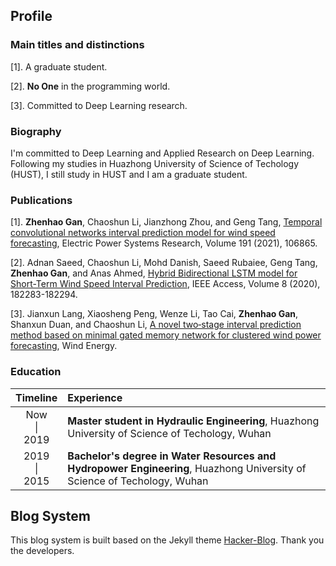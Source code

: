 ## Profile

### Main titles and distinctions

[1]. A graduate student.

[2]. **No One** in the programming world.

[3]. Committed to Deep Learning research.

### Biography

I'm committed to Deep Learning and Applied Research on Deep Learning. Following my studies in Huazhong University of Science of Techology (HUST), I still study in HUST and I am a graduate student.

### Publications
[1]. **Zhenhao Gan**, Chaoshun Li, Jianzhong Zhou, and Geng Tang, [Temporal convolutional networks interval prediction model for wind speed forecasting](https://doi.org/10.1016/j.epsr.2020.106865), Electric Power Systems Research, Volume 191 (2021), 106865.

[2]. Adnan Saeed, Chaoshun Li, Mohd Danish, Saeed Rubaiee, Geng Tang, **Zhenhao Gan**, and Anas Ahmed, [Hybrid Bidirectional LSTM model for Short-Term Wind Speed Interval Prediction](https://dx.doi.org/10.1109/ACCESS.2020.3027977), IEEE Access, Volume 8 (2020), 182283-182294.

[3]. Jianxun Lang,  Xiaosheng Peng,  Wenze Li,  Tao Cai,  **Zhenhao Gan**,  Shanxun Duan, and Chaoshun Li, [A novel two‐stage interval prediction method based on minimal gated memory network for clustered wind power forecasting](https://dx.doi.org/10.1002/we.2582), Wind Energy.

### Education

| Timeline     | Experience                                                                                                              |
|:------------:|:------------------------------------------------------------------------------------------------------------------------|
| Now <br/>  \| <br/> 2019  | **Master student in Hydraulic Engineering**, Huazhong University of Science of Techology, Wuhan                         |
| 2019 <br/> \| <br/> 2015  | **Bachelor's degree in Water Resources and Hydropower Engineering**, Huazhong University of Science of Techology, Wuhan |

## Blog System

This blog system is built based on the Jekyll theme [Hacker-Blog](http://jekyllthemes.org/themes/hacker-blog/). Thank you the developers.
